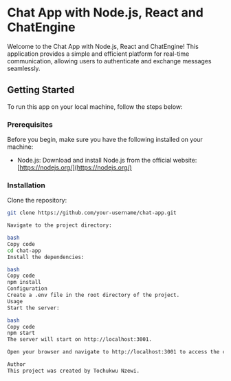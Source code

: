 # Chat App with Node.js, React and ChatEngine

Welcome to the Chat App with Node.js, React and ChatEngine! This application provides a simple and efficient platform for real-time communication, allowing users to authenticate and exchange messages seamlessly.

## Getting Started

To run this app on your local machine, follow the steps below:

### Prerequisites

Before you begin, make sure you have the following installed on your machine:

- Node.js: Download and install Node.js from the official website: [https://nodejs.org/](https://nodejs.org/)

### Installation

Clone the repository:

   ```bash
   git clone https://github.com/your-username/chat-app.git

   Navigate to the project directory:

bash
Copy code
cd chat-app
Install the dependencies:

bash
Copy code
npm install
Configuration
Create a .env file in the root directory of the project.
Usage
Start the server:

bash
Copy code
npm start
The server will start on http://localhost:3001.

Open your browser and navigate to http://localhost:3001 to access the chat app.

Author
This project was created by Tochukwu Nzewi.
